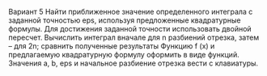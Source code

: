 Вариант 5
Найти приближенное значение определенного интеграла с заданной точностью eps, используя предложенные квадратурные формулы. Для достижения заданной точности использовать двойной пересчет. Вычислить интеграл вначале для n разбиений отрезка, затем – для 2n; сравнить полученные результаты Функцию f (x) и предлагаемую квадратурную формулу оформить в виде функций. Значения a, b, eps и начальное разбиение отрезка вести с клавиатуры.
